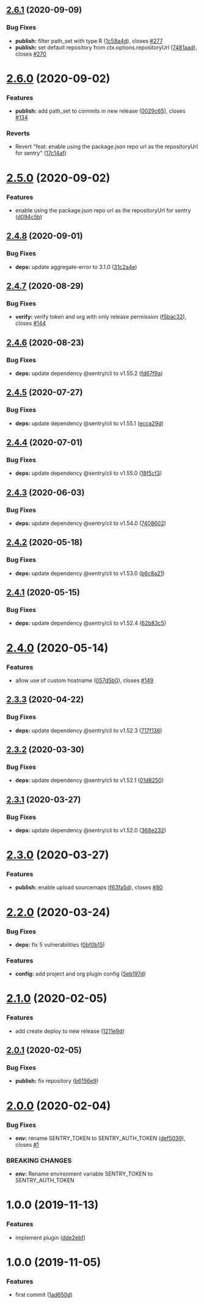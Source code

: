 ## [2.6.1](https://github.com/eclass/semantic-release-sentry-releases/compare/v2.6.0...v2.6.1) (2020-09-09)


### Bug Fixes

* **publish:** filter path_set with type R ([1c58a4d](https://github.com/eclass/semantic-release-sentry-releases/commit/1c58a4d07a72afd386e6839feda1b467e1f4ef62)), closes [#277](https://github.com/eclass/semantic-release-sentry-releases/issues/277)
* **publish:** set default repository from ctx.options.repositoryUrl ([7481aad](https://github.com/eclass/semantic-release-sentry-releases/commit/7481aad0728b2e23004c7a58cda3b0eb9653a6bc)), closes [#270](https://github.com/eclass/semantic-release-sentry-releases/issues/270)

# [2.6.0](https://github.com/eclass/semantic-release-sentry-releases/compare/v2.5.0...v2.6.0) (2020-09-02)


### Features

* **publish:** add path_set to commits in new release ([0029c65](https://github.com/eclass/semantic-release-sentry-releases/commit/0029c6574b9c8f118a585f486ec4c7e1d5118f96)), closes [#134](https://github.com/eclass/semantic-release-sentry-releases/issues/134)


### Reverts

* Revert "feat: enable using the package.json repo url as the repositoryUrl for sentry" ([17c14af](https://github.com/eclass/semantic-release-sentry-releases/commit/17c14afa7c37dfa6edc4a88215b5601c1ea4e445))

# [2.5.0](https://github.com/eclass/semantic-release-sentry-releases/compare/v2.4.8...v2.5.0) (2020-09-02)


### Features

* enable using the package.json repo url as the repositoryUrl for sentry ([d094c5b](https://github.com/eclass/semantic-release-sentry-releases/commit/d094c5beb9ee71920a2cfda83c89b976cdf9a37b))

## [2.4.8](https://github.com/eclass/semantic-release-sentry-releases/compare/v2.4.7...v2.4.8) (2020-09-01)


### Bug Fixes

* **deps:** update aggregate-error to 3.1.0 ([31c2a4e](https://github.com/eclass/semantic-release-sentry-releases/commit/31c2a4e18a2facc05d1be54fda9e4a40cd50fef1))

## [2.4.7](https://github.com/eclass/semantic-release-sentry-releases/compare/v2.4.6...v2.4.7) (2020-08-29)


### Bug Fixes

* **verify:** verify token and org with only release permission ([f5bac32](https://github.com/eclass/semantic-release-sentry-releases/commit/f5bac324da46ded84746bb2078f5cc688526b3b1)), closes [#144](https://github.com/eclass/semantic-release-sentry-releases/issues/144)

## [2.4.6](https://github.com/eclass/semantic-release-sentry-releases/compare/v2.4.5...v2.4.6) (2020-08-23)


### Bug Fixes

* **deps:** update dependency @sentry/cli to v1.55.2 ([fd67f9a](https://github.com/eclass/semantic-release-sentry-releases/commit/fd67f9acdfd6ef42cc2c05d24d3266ea1da02a6a))

## [2.4.5](https://github.com/eclass/semantic-release-sentry-releases/compare/v2.4.4...v2.4.5) (2020-07-27)


### Bug Fixes

* **deps:** update dependency @sentry/cli to v1.55.1 ([ecca29d](https://github.com/eclass/semantic-release-sentry-releases/commit/ecca29d78c8b9d8981b58cf19f1093fc7b3fd516))

## [2.4.4](https://github.com/eclass/semantic-release-sentry-releases/compare/v2.4.3...v2.4.4) (2020-07-01)


### Bug Fixes

* **deps:** update dependency @sentry/cli to v1.55.0 ([18f5cf3](https://github.com/eclass/semantic-release-sentry-releases/commit/18f5cf35cb9309ea21891adab5a8287bc51f609b))

## [2.4.3](https://github.com/eclass/semantic-release-sentry-releases/compare/v2.4.2...v2.4.3) (2020-06-03)


### Bug Fixes

* **deps:** update dependency @sentry/cli to v1.54.0 ([7408602](https://github.com/eclass/semantic-release-sentry-releases/commit/74086026476d603aeb7cd6263f06242abb3faa3f))

## [2.4.2](https://github.com/eclass/semantic-release-sentry-releases/compare/v2.4.1...v2.4.2) (2020-05-18)


### Bug Fixes

* **deps:** update dependency @sentry/cli to v1.53.0 ([b6c8a21](https://github.com/eclass/semantic-release-sentry-releases/commit/b6c8a218f23b8b5235f0642464cd3daf8d790d41))

## [2.4.1](https://github.com/eclass/semantic-release-sentry-releases/compare/v2.4.0...v2.4.1) (2020-05-15)


### Bug Fixes

* **deps:** update dependency @sentry/cli to v1.52.4 ([62b83c5](https://github.com/eclass/semantic-release-sentry-releases/commit/62b83c5845c6abe249cc4f44a871e79205b99f84))

# [2.4.0](https://github.com/eclass/semantic-release-sentry-releases/compare/v2.3.3...v2.4.0) (2020-05-14)


### Features

* allow use of custom hostname ([057d5b0](https://github.com/eclass/semantic-release-sentry-releases/commit/057d5b0db0999ce6fc15038502031f051e618d68)), closes [#149](https://github.com/eclass/semantic-release-sentry-releases/issues/149)

## [2.3.3](https://github.com/eclass/semantic-release-sentry-releases/compare/v2.3.2...v2.3.3) (2020-04-22)


### Bug Fixes

* **deps:** update dependency @sentry/cli to v1.52.3 ([717f136](https://github.com/eclass/semantic-release-sentry-releases/commit/717f13672eac9b2ed8a054722334e0d65ec236e5))

## [2.3.2](https://github.com/eclass/semantic-release-sentry-releases/compare/v2.3.1...v2.3.2) (2020-03-30)


### Bug Fixes

* **deps:** update dependency @sentry/cli to v1.52.1 ([01d8250](https://github.com/eclass/semantic-release-sentry-releases/commit/01d8250a57c7d9c67ebb762f9758aca0171b1d13))

## [2.3.1](https://github.com/eclass/semantic-release-sentry-releases/compare/v2.3.0...v2.3.1) (2020-03-27)


### Bug Fixes

* **deps:** update dependency @sentry/cli to v1.52.0 ([368e232](https://github.com/eclass/semantic-release-sentry-releases/commit/368e232cfef26171f41fa79453ffc66944e284ef))

# [2.3.0](https://github.com/eclass/semantic-release-sentry-releases/compare/v2.2.0...v2.3.0) (2020-03-27)


### Features

* **publish:** enable upload sourcemaps ([f63fa5d](https://github.com/eclass/semantic-release-sentry-releases/commit/f63fa5d63909c557c9ee3ecf01359d010ad06210)), closes [#80](https://github.com/eclass/semantic-release-sentry-releases/issues/80)

# [2.2.0](https://github.com/eclass/semantic-release-sentry-releases/compare/v2.1.0...v2.2.0) (2020-03-24)


### Bug Fixes

* **deps:** fix 5 vulnerabilities ([0bf0b15](https://github.com/eclass/semantic-release-sentry-releases/commit/0bf0b15ec27d491edc072c42a521131aa7ac57bf))


### Features

* **config:** add project and org plugin config ([5eb197d](https://github.com/eclass/semantic-release-sentry-releases/commit/5eb197d37762886850866c295296347199b87823))

# [2.1.0](https://github.com/eclass/semantic-release-sentry-releases/compare/v2.0.1...v2.1.0) (2020-02-05)


### Features

* add create deploy to new release ([1211e9d](https://github.com/eclass/semantic-release-sentry-releases/commit/1211e9da291c270000cd0e594bbb2fab9462c9cf))

## [2.0.1](https://github.com/eclass/semantic-release-sentry-releases/compare/v2.0.0...v2.0.1) (2020-02-05)


### Bug Fixes

* **publish:** fix repository ([b6156e9](https://github.com/eclass/semantic-release-sentry-releases/commit/b6156e9003c11116d8b6949120e7329956fc514d))

# [2.0.0](https://github.com/eclass/semantic-release-sentry-releases/compare/v1.0.0...v2.0.0) (2020-02-04)


### Bug Fixes

* **env:** rename SENTRY_TOKEN to SENTRY_AUTH_TOKEN ([def5039](https://github.com/eclass/semantic-release-sentry-releases/commit/def5039ec85bfc143762b18501e6cff13ffa6a23)), closes [#1](https://github.com/eclass/semantic-release-sentry-releases/issues/1)


### BREAKING CHANGES

* **env:** Rename environment variable SENTRY_TOKEN to SENTRY_AUTH_TOKEN

# 1.0.0 (2019-11-13)


### Features

* implement plugin ([dde2ebf](https://github.com/eclass/semantic-release-sentry-releases/commit/dde2ebf09ce8d9bf1b3fa71eb762fcc01ebb8e77))

# 1.0.0 (2019-11-05)


### Features

* first commit ([1ad650d](https://github.com/eclass/semantic-release-sentry-releases/commit/1ad650da487ed359cca55cd729ba8264695a43b7))
